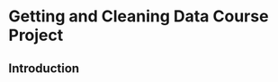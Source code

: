 # Getting and Cleaning Data Course Project

Introduction
------------------------------------------


